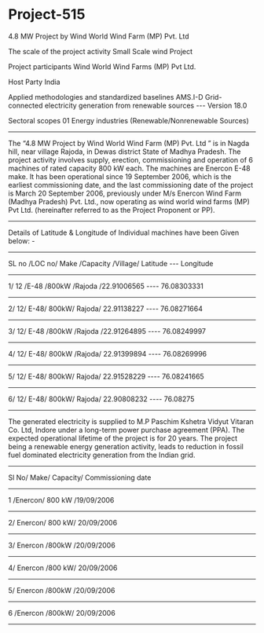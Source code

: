 # Project-515
4.8 MW Project by Wind World Wind Farm (MP) Pvt. Ltd

The scale of the project activity Small Scale wind Project

Project participants Wind World Wind Farms (MP) Pvt Ltd.

Host Party India

Applied methodologies and standardized
baselines
AMS.I-D Grid-connected electricity
generation from renewable sources ---
Version 18.0

Sectoral scopes 01 Energy industries (Renewable/Nonrenewable Sources)
___________
The “4.8 MW Project by Wind World Wind Farm (MP) Pvt. Ltd ” is in Nagda hill, near village
Rajoda, in Dewas district State of Madhya Pradesh. The project activity involves supply, erection,
commissioning and operation of 6 machines of rated capacity 800 kW each. The machines are
Enercon E-48 make.
It has been operational since 19 September 2006, which is the earliest commissioning date, and
the last commissioning date of the project is March 20 September 2006, previously under M/s
Enercon Wind Farm (Madhya Pradesh) Pvt. Ltd., now operating as wind world wind farms (MP)
Pvt Ltd. (hereinafter referred to as the Project Proponent or PP). 
_______
Details of Latitude & Longitude of Individual machines have been Given below: -
_______
SL no /LOC no/ Make /Capacity /Village/ Latitude --- Longitude
_______
1/ 12 /E-48 /800kW /Rajoda /22.91006565 ---- 76.08303331
_________
2/ 12/ E-48/ 800kW/ Rajoda/ 22.91138227 ---- 76.08271664
__________
3/ 12/ E-48 /800kW /Rajoda /22.91264895 ---- 76.08249997
_________
4/ 12/ E-48/ 800kW /Rajoda/ 22.91399894 ---- 76.08269996
_________
5/ 12/ E-48/ 800kW/ Rajoda/ 22.91528229 ---- 76.08241665
__________
6/ 12/ E-48/ 800kW/ Rajoda/ 22.90808232 ---- 76.08275
___________

The generated electricity is supplied to M.P
Paschim Kshetra Vidyut Vitaran Co. Ltd, Indore under a long-term power purchase agreement
(PPA). The expected operational lifetime of the project is for 20 years. The project being a
renewable energy generation activity, leads to reduction in fossil fuel dominated electricity
generation from the Indian grid.
_______
Sl No/ Make/ Capacity/ Commissioning date
___________
1 /Enercon/ 800 kW /19/09/2006
__________
2/ Enercon/ 800 kW/ 20/09/2006
______
3/ Enercon /800kW /20/09/2006
_______
4/ Enercon /800 kW/ 20/09/2006
_______
5/ Enercon /800kW /20/09/2006
________
6 /Enercon /800kW/ 20/09/2006 
________________
